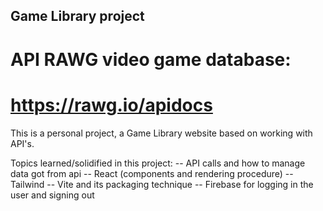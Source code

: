 ## Game Library project 

# API RAWG video game database:
# https://rawg.io/apidocs 

This is a personal project, a Game Library website based on working with API's.

Topics learned/solidified in this project:
        -- API calls and how to manage data got from api
        -- React (components and rendering procedure)
        -- Tailwind
        -- Vite and its packaging technique
        -- Firebase for logging in the user and signing out
        
